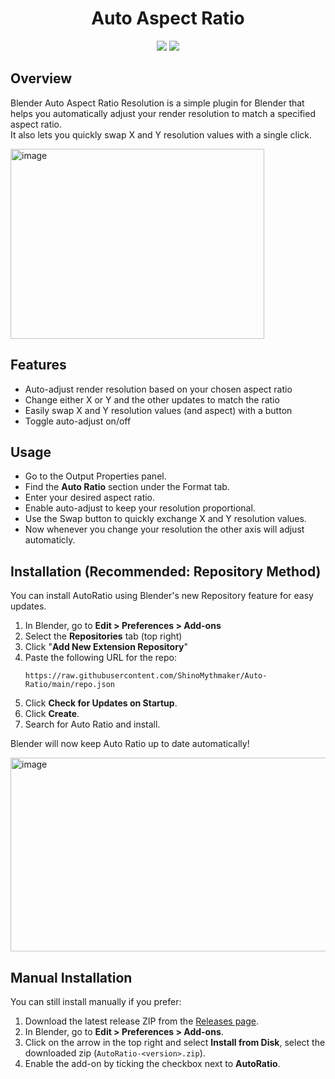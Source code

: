 <div align="center">
  <h1> Auto Aspect Ratio </h1>
  <p>
    <img src="https://img.shields.io/github/v/release/ShinoMythmaker/Auto-Ratio?label=AutoRatio&color=blue">
    <img src="https://img.shields.io/badge/Blender-4.4%2B-orange">
  </p>
</div>


## Overview

Blender Auto Aspect Ratio Resolution is a simple plugin for Blender that helps you automatically adjust your render resolution to match a specified aspect ratio.  
It also lets you quickly swap X and Y resolution values with a single click.

<img width="406" height="304" alt="image" src="https://github.com/user-attachments/assets/7dd1de9a-278c-4a3f-b667-0429d10e255f" />


## Features

- Auto-adjust render resolution based on your chosen aspect ratio
- Change either X or Y and the other updates to match the ratio
- Easily swap X and Y resolution values (and aspect) with a button
- Toggle auto-adjust on/off

## Usage

- Go to the Output Properties panel.
- Find the **Auto Ratio** section under the Format tab.
- Enter your desired aspect ratio.
- Enable auto-adjust to keep your resolution proportional.
- Use the Swap button to quickly exchange X and Y resolution values.
- Now whenever you change your resolution the other axis will adjust automaticly.

## Installation (Recommended: Repository Method)

You can install AutoRatio using Blender's new Repository feature for easy updates.

1. In Blender, go to **Edit > Preferences > Add-ons**
2. Select the **Repositories** tab (top right)
3. Click "**Add New Extension Repository**"
4. Paste the following URL for the repo:
   ```
   https://raw.githubusercontent.com/ShinoMythmaker/Auto-Ratio/main/repo.json
   ```
5. Click **Check for Updates on Startup**.
6. Click **Create**.
7. Search for Auto Ratio and install.

Blender will now keep Auto Ratio up to date automatically!

<img width="985" height="310" alt="image" src="https://github.com/user-attachments/assets/1b2dc913-c6d9-4b80-a93b-58836caada7d" />


## Manual Installation

You can still install manually if you prefer:

1. Download the latest release ZIP from the [Releases page](https://github.com/ShinoMythmaker/Auto-Ratio/releases).
2. In Blender, go to **Edit > Preferences > Add-ons**.
3. Click on the arrow in the top right and select **Install from Disk**, select the downloaded zip (`AutoRatio-<version>.zip`).
4. Enable the add-on by ticking the checkbox next to **AutoRatio**.


